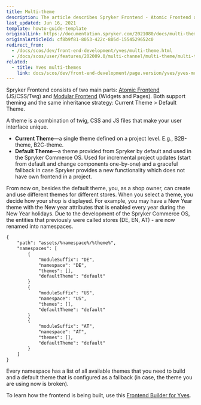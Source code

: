 ```yaml
---
title: Multi-theme
description: The article describes Spryker Frontend - Atomic Frontend and Modular Frontend that support theming - current theme and default theme.
last_updated: Jun 16, 2021
template: howto-guide-template
originalLink: https://documentation.spryker.com/2021080/docs/multi-theme-feature-overview
originalArticleId: cf8b9f81-8053-422c-805d-1554529652c0
redirect_from:
  - /docs/scos/dev/front-end-development/yves/multi-theme.html
  - /docs/scos/user/features/202009.0/multi-channel/multi-theme/multi-theme-feature-overview.html
related:
  - title: Yves multi-themes
    link: docs/scos/dev/front-end-development/page.version/yves/yves-multi-themes.html
---
```


Spryker Frontend consists of two main parts: [Atomic Frontend](/docs/scos/dev/front-end-development/{{page.version}}/yves/atomic-frontend/atomic-front-end-general-overview.html) (JS/CSS/Twg) and [Modular Frontend](/docs/dg/dev/backend-development/yves/modular-frontend.html) (Widgets and Pages). Both support theming and the same inheritance strategy: Current Theme > Default Theme.

A theme is a combination of twig, CSS and JS files that make your user interface unique.

* **Current Theme**—a single theme defined on a project level. E.g., B2B-theme, B2C-theme.
* **Default Theme**—a theme provided from Spryker by default and used in the Spryker Commerce OS. Used for incremental project updates (start from default and change components one-by-one) and a graceful fallback in case Spryker provides a new functionality which does not have own frontend in a project.

From now on, besides the default theme, you, as a shop owner, can create and use different themes for different stores. When you select a theme, you decide how your shop is displayed. For example, you may have a New Year theme with the New year attributes that is enabled every year during the New Year holidays. Due to the development of the Spryker Commerce OS, the entities that previously were called stores (DE, EN, AT) - are now renamed into namespaces.

```xml
{
	"path": "assets/%namespace%/%theme%",
	"namespaces": [
		{
			"moduleSuffix": "DE",
			"namespace": "DE",
			"themes": [],
			"defaultTheme": "default"
		}
		{
			"moduleSuffix": "US",
			"namespace": "US",
			"themes": [],
			"defaultTheme": "default"
		}
		{
			"moduleSuffix": "AT",
			"namespace": "AT",
			"themes": [],
			"defaultTheme": "default"
		}
	]
}
```

Every namespace has a list of all available themes that you need to build and a default theme that is configured as a fallback (in case, the theme you are using now is broken).

To learn how the frontend is being built, use this [Frontend Builder for Yves](/docs/scos/dev/front-end-development/{{page.version}}/yves/front-end-builder-for-yves.html).
